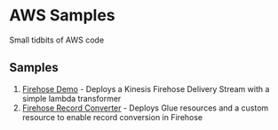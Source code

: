 # AWS Samples
Small tidbits of AWS code

## Samples
1. [Firehose Demo](./firehose-demo/README.md) - Deploys a Kinesis Firehose Delivery Stream with a simple lambda transformer
2. [Firehose Record Converter](./firehose-record-converter/README.md) - Deploys Glue resources and a custom resource to enable record conversion in Firehose